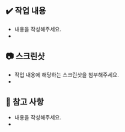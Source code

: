 ## ✔️ 작업 내용
- 내용을 작성해주세요.
- 

## 📷 스크린샷
- 작업 내용에 해당하는 스크린샷을 첨부해주세요.
-

## 💬 참고 사항 <!-- 리뷰어에게 할 말을 작성해주세요. -->
- 내용을 작성해주세요.
- 
